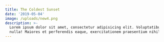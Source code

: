 ```yaml
---
title: The Coldest Sunset
date: '2019-05-04'
image: /uploads/new4.png
description: >-
  Lorem ipsum dolor sit amet, consectetur adipisicing elit. Voluptatibus quia,
  nulla! Maiores et perferendis eaque, exercitationem praesentium nihil.
---
```


